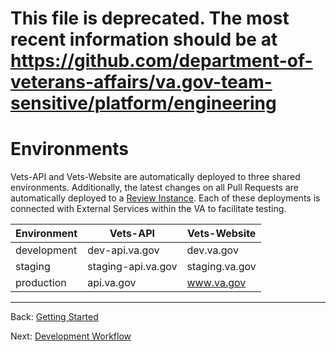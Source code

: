 # This file is deprecated. The most recent information should be at https://github.com/department-of-veterans-affairs/va.gov-team-sensitive/platform/engineering

# Environments

Vets-API and Vets-Website are automatically deployed to three shared environments. Additionally, the latest changes on all Pull Requests are automatically deployed to a [Review Instance](development-workflow.md/#review-instances). Each of these deployments is connected with External Services within the VA to facilitate testing.

| Environment | Vets-API | Vets-Website |
| ----------- | -------- | ------------ |
| development | dev-api.va.gov | dev.va.gov |
| staging | staging-api.va.gov | staging.va.gov |
| production | api.va.gov | www.va.gov |

<hr>

Back: [Getting Started](getting-started.md)

Next: [Development Workflow](development-workflow.md)
